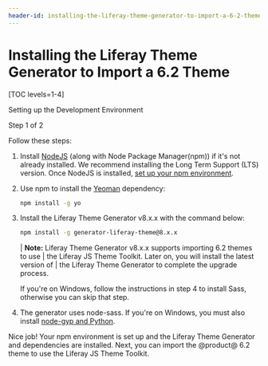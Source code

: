 ```yaml
---
header-id: installing-the-liferay-theme-generator-to-import-a-6-2-theme
---
```


# Installing the Liferay Theme Generator to Import a 6.2 Theme

[TOC levels=1-4]

<div class="learn-path-step row">
    <p id="stepTitle">Setting up the Development Environment</p><p>Step 1 of 2</p>
</div>

Follow these steps: 

1.  Install [NodeJS](http://nodejs.org/) (along with Node Package Manager(npm)) 
    if it's not already installed. We recommend installing the Long Term Support 
    (LTS) version. Once NodeJS is installed, [set up your npm environment](/docs/7-2/reference/-/knowledge_base/r/setting-up-your-npm-environment).

2.  Use npm to install the [Yeoman](http://yeoman.io/) dependency:

    ```bash
    npm install -g yo
    ```

3.  Install the Liferay Theme Generator v8.x.x with the command below:

    ```bash
    npm install -g generator-liferay-theme@8.x.x
    ```

    | **Note:** Liferay Theme Generator v8.x.x supports importing 6.2 themes to use 
    | the Liferay JS Theme Toolkit. Later on, you will install the latest version of 
    | the Liferay Theme Generator to complete the upgrade process.

    If you're on Windows, follow the instructions in step 4 to install Sass, 
    otherwise you can skip that step.

4.  The generator uses node-sass. If you're on Windows, you must also install 
    [node-gyp and Python](https://github.com/nodejs/node-gyp#installation).

Nice job! Your npm environment is set up and the Liferay Theme Generator and 
dependencies are installed. Next, you can import the @product@ 6.2 theme to use 
the Liferay JS Theme Toolkit. 
